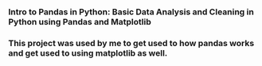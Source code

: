 <h3> Intro to Pandas in Python: Basic Data Analysis and Cleaning in Python using Pandas and Matplotlib <h3> 

This project was used by me to get used to how pandas works and get used to using matplotlib as well. 


